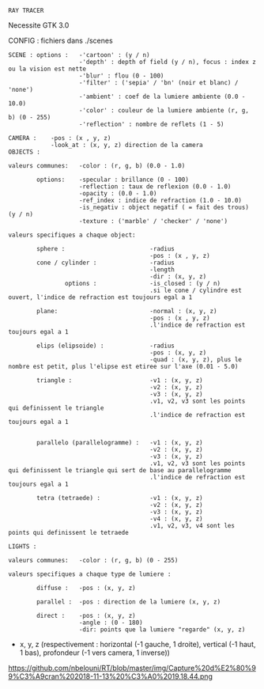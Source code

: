 
	RAY TRACER

Necessite GTK 3.0

CONFIG :
	fichiers dans ./scenes

	SCENE : options :	-'cartoon' : (y / n)
						-'depth' : depth of field (y / n), focus : index z ou la vision est nette
						-'blur' : flou (0 - 100)
						-'filter' : ('sepia' / 'bn' (noir et blanc) / 'none')
						-'ambient' : coef de la lumiere ambiente (0.0 - 10.0)
						-'color' : couleur de la lumiere ambiente (r, g, b) (0 - 255)
						-'reflection' : nombre de reflets (1 - 5)

	CAMERA :	-pos : (x , y, z)
				-look_at : (x, y, z) direction de la camera
	OBJECTS :

	valeurs communes:	-color : (r, g, b) (0.0 - 1.0)
			
			options:	-specular : brillance (0 - 100)
						-reflection : taux de reflexion (0.0 - 1.0)
						-opacity : (0.0 - 1.0)
						-ref_index : indice de refraction (1.0 - 10.0)
						-is_negativ : object negatif ( = fait des trous) (y / n)
						-texture : ('marble' / 'checker' / 'none')
	
	valeurs specifiques a chaque object:

			sphere :						-radius
											-pos : (x , y, z)
			cone / cylinder :				-radius
											-length
											-dir : (x, y, z)
					options	:				-is_closed : (y / n) 
											.si le cone / cylindre est ouvert, l'indice de refraction est toujours egal a 1
                                			
			plane:							-normal : (x, y, z)
											-pos : (x , y, z)
											.l'indice de refraction est toujours egal a 1
											
			elips (elipsoide) :				-radius
											-pos : (x, y, z)
											-quad : (x, y, z), plus le nombre est petit, plus l'elipse est etiree sur l'axe (0.01 - 5.0)
                                			
			triangle :						-v1 : (x, y, z)
											-v2 : (x, y, z)
											-v3 : (x, y, z)
											.v1, v2, v3 sont les points qui definissent le triangle
											.l'indice de refraction est toujours egal a 1


			parallelo (parallelogramme) :	-v1 : (x, y, z)
											-v2 : (x, y, z)
											-v3 : (x, y, z)
											.v1, v2, v3 sont les points qui definissent le triangle qui sert de base au parallelogramme
											.l'indice de refraction est toujours egal a 1

			tetra (tetraede) :				-v1 : (x, y, z)
											-v2 : (x, y, z)
											-v3 : (x, y, z)
											-v4 : (x, y, z)
											.v1, v2, v3, v4 sont les points qui definissent le tetraede

	LIGHTS :

	valeurs communes:	-color : (r, g, b) (0 - 255)

	valeurs specifiques a chaque type de lumiere :

			diffuse :	-pos : (x, y, z)

			parallel :	-pos : direction de la lumiere (x, y, z)

			direct :	-pos : (x, y, z)
						-angle : (0 - 180)
						-dir: points que la lumiere "regarde" (x, y, z)
						 
- x, y, z (respectivement : horizontal (-1 gauche, 1 droite), vertical (-1 haut, 1 bas), profondeur (-1 vers camera, 1 inverse))


https://github.com/nbelouni/RT/blob/master/img/Capture%20d%E2%80%99%C3%A9cran%202018-11-13%20%C3%A0%2019.18.44.png
